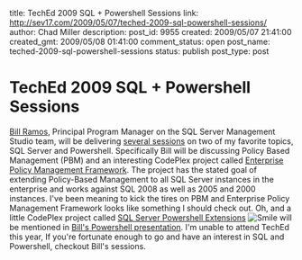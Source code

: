 title: TechEd 2009 SQL + Powershell Sessions
link: http://sev17.com/2009/05/07/teched-2009-sql-powershell-sessions/
author: Chad Miller
description: 
post_id: 9955
created: 2009/05/07 21:41:00
created_gmt: 2009/05/08 01:41:00
comment_status: open
post_name: teched-2009-sql-powershell-sessions
status: publish
post_type: post

# TechEd 2009 SQL + Powershell Sessions

[Bill Ramos](http://blogs.msdn.com/billramo/default.aspx), Principal Program Manager on the SQL Server Management Studio team, will be delivering [several sessions](http://edge.technet.com/Media/TechEd-2009-with-Bill-Ramos/) on two of my favorite topics, SQL Server and Powershell. Specifically Bill will be discussing Policy Based Management (PBM) and an interesting CodePlex project called [Enterprise Policy Management Framework](http://epmframework.codeplex.com/). The project has the stated goal of extending Policy-Based Management to all SQL Server instances in the enterprise and works against SQL 2008 as well as 2005 and 2000 instances. I've been meaning to kick the tires on PBM and Enterprise Policy Management Framework looks like something I should check out. Oh, and a little CodePlex project called [SQL Server Powershell Extensions](http://sqlpsx.codeplex.com/) ![Smile](http://shared.live.com/o5ZS870nhiJMYQrZY6kNyQ/emoticons/smile_regular.gif) will be mentioned in [Bill's Powershell presentation](http://blogs.msdn.com/billramo/archive/2009/05/06/sqlpsx-from-chad-miller.aspx). I'm unable to attend TechEd this year, If you're fortunate enough to go and have an interest in SQL and Powershell, checkout Bill's sessions.